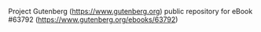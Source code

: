 Project Gutenberg (https://www.gutenberg.org) public repository for
eBook #63792 (https://www.gutenberg.org/ebooks/63792)
